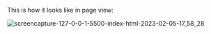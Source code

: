 This is how it looks like in page view:

![screencapture-127-0-0-1-5500-index-html-2023-02-05-17_58_28](https://user-images.githubusercontent.com/109225436/216986630-490e282f-7cef-4fc4-b6b0-56b3dbc17762.png)
